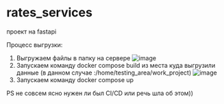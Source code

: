 # rates_services
проект на fastapi

Процесс выгрузки:
1. Выгружаем файлы в папку на сервере
   ![image](https://github.com/alie88dova/rates_services/assets/73252601/e27bd5de-3cf0-4e34-8d8d-3ec9eaec85eb)
2. Запускаем команду docker compose build из  места куда выгрузили данные (в данном случае :/home/testing_area/work_project)
   ![image](https://github.com/alie88dova/rates_services/assets/73252601/9f563a44-a679-4d1a-b3c2-02afedf0b08f)
3. Запускаем команду docker compose up

































PS не совсем ясно нужен ли был CI/CD или речь шла об этом))
